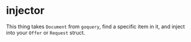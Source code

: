 # injector

This thing takes `Document` from `goquery`, find a specific item in it, and inject into your `Offer` or `Request` struct.